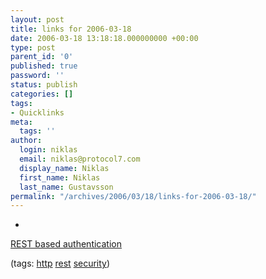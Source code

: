 ```yaml
---
layout: post
title: links for 2006-03-18
date: 2006-03-18 13:18:18.000000000 +00:00
type: post
parent_id: '0'
published: true
password: ''
status: publish
categories: []
tags:
- Quicklinks
meta:
  tags: ''
author:
  login: niklas
  email: niklas@protocol7.com
  display_name: Niklas
  first_name: Niklas
  last_name: Gustavsson
permalink: "/archives/2006/03/18/links-for-2006-03-18/"
---
```

- 
[REST based authentication](http://www.berenddeboer.net/rest/authentication.html)

(tags: [http](http://del.icio.us/protocol7/http) [rest](http://del.icio.us/protocol7/rest) [security](http://del.icio.us/protocol7/security))
